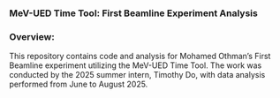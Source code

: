 ### MeV-UED Time Tool: First Beamline Experiment Analysis

### Overview:

This repository contains code and analysis for Mohamed Othman’s First Beamline experiment utilizing the MeV-UED Time Tool. The work was conducted by the 2025 summer intern, Timothy Do, with data analysis performed from June to August 2025.

